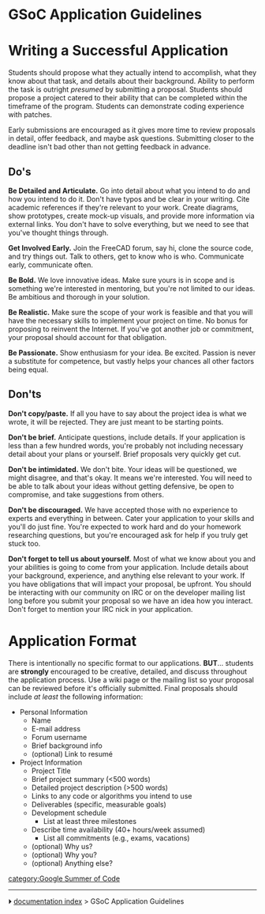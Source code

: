 # GSoC Application Guidelines
# Writing a Successful Application 

Students should propose what they actually intend to accomplish, what they know about that task, and details about their background. Ability to perform the task is outright *presumed* by submitting a proposal. Students should propose a project catered to their ability that can be completed within the timeframe of the program. Students can demonstrate coding experience with patches.

Early submissions are encouraged as it gives more time to review proposals in detail, offer feedback, and maybe ask questions. Submitting closer to the deadline isn\'t bad other than not getting feedback in advance.

## Do\'s

**Be Detailed and Articulate.** Go into detail about what you intend to do and how you intend to do it. Don\'t have typos and be clear in your writing. Cite academic references if they\'re relevant to your work. Create diagrams, show prototypes, create mock-up visuals, and provide more information via external links. You don\'t have to solve everything, but we need to see that you\'ve thought things through.

**Get Involved Early.** Join the FreeCAD forum, say hi, clone the source code, and try things out. Talk to others, get to know who is who. Communicate early, communicate often.

**Be Bold.** We love innovative ideas. Make sure yours is in scope and is something we\'re interested in mentoring, but you\'re not limited to our ideas. Be ambitious and thorough in your solution.

**Be Realistic.** Make sure the scope of your work is feasible and that you will have the necessary skills to implement your project on time. No bonus for proposing to reinvent the Internet. If you\'ve got another job or commitment, your proposal should account for that obligation.

**Be Passionate.** Show enthusiasm for your idea. Be excited. Passion is never a substitute for competence, but vastly helps your chances all other factors being equal.

## Don\'ts

**Don\'t copy/paste.** If all you have to say about the project idea is what we wrote, it will be rejected. They are just meant to be starting points.

**Don\'t be brief.** Anticipate questions, include details. If your application is less than a few hundred words, you\'re probably not including necessary detail about your plans or yourself. Brief proposals very quickly get cut.

**Don\'t be intimidated.** We don\'t bite. Your ideas will be questioned, we might disagree, and that\'s okay. It means we\'re interested. You will need to be able to talk about your ideas without getting defensive, be open to compromise, and take suggestions from others.

**Don\'t be discouraged.** We have accepted those with no experience to experts and everything in between. Cater your application to your skills and you\'ll do just fine. You\'re expected to work hard and do your homework researching questions, but you\'re encouraged ask for help if you truly get stuck too.

**Don\'t forget to tell us about yourself.** Most of what we know about you and your abilities is going to come from your application. Include details about your background, experience, and anything else relevant to your work. If you have obligations that will impact your proposal, be upfront. You should be interacting with our community on IRC or on the developer mailing list long before you submit your proposal so we have an idea how you interact. Don\'t forget to mention your IRC nick in your application.

# Application Format 

There is intentionally no specific format to our applications. **BUT**\... students are **strongly** encouraged to be creative, detailed, and discuss throughout the application process. Use a wiki page or the mailing list so your proposal can be reviewed before it\'s officially submitted. Final proposals should include *at least* the following information:

-   Personal Information
    -   Name
    -   E-mail address
    -   Forum username
    -   Brief background info
    -   (optional) Link to resumé
-   Project Information
    -   Project Title
    -   Brief project summary (\<500 words)
    -   Detailed project description (\>500 words)
    -   Links to any code or algorithms you intend to use
    -   Deliverables (specific, measurable goals)
    -   Development schedule
        -   List at least three milestones
    -   Describe time availability (40+ hours/week assumed)
        -   List all commitments (e.g., exams, vacations)
    -   (optional) Why us?
    -   (optional) Why you?
    -   (optional) Anything else?

[category:Google Summer of Code](category_Google_Summer_of_Code.md)



---
⏵ [documentation index](../README.md) > GSoC Application Guidelines
